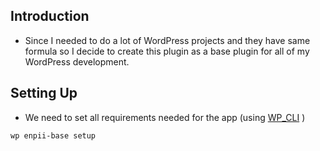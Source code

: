 ## Introduction
- Since I needed to do a lot of WordPress projects and they have same formula so I decide to create this plugin as a base plugin for all of my WordPress development.

## Setting Up
- We need to set all requirements needed for the app (using [WP_CLI](https://wp-cli.org/) )
```shell script
wp enpii-base setup
```